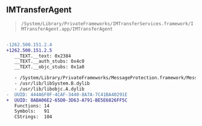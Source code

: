 ## IMTransferAgent

> `/System/Library/PrivateFrameworks/IMTransferServices.framework/IMTransferAgent.app/IMTransferAgent`

```diff

-1262.500.151.2.4
+1262.500.151.2.5
   __TEXT.__text: 0x2384
   __TEXT.__auth_stubs: 0x4c0
   __TEXT.__objc_stubs: 0x1a0

   - /System/Library/PrivateFrameworks/MessageProtection.framework/MessageProtection
   - /usr/lib/libSystem.B.dylib
   - /usr/lib/libobjc.A.dylib
-  UUID: 444A6F0F-4CAF-3440-8A7A-7C41BA40291E
+  UUID: 8ABA06E2-65D0-3D63-A791-BE5E6826FF5C
   Functions: 14
   Symbols:   91
   CStrings:  104

```
